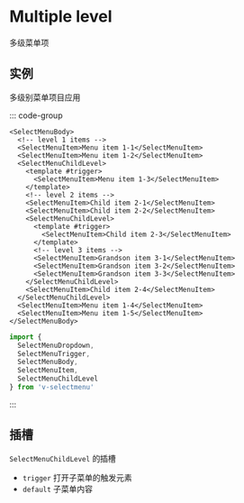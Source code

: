 # Multiple level

多级菜单项

## 实例

<script setup>
import { MenuMultipleLevel } from '@/script/select-menu/multiple-level'
</script>

多级别菜单项目应用

<MenuMultipleLevel />

::: code-group

```vue-html
<SelectMenuBody>
  <!-- level 1 items -->
  <SelectMenuItem>Menu item 1-1</SelectMenuItem>
  <SelectMenuItem>Menu item 1-2</SelectMenuItem>
  <SelectMenuChildLevel>
    <template #trigger>
      <SelectMenuItem>Menu item 1-3</SelectMenuItem>
    </template>
    <!-- level 2 items -->
    <SelectMenuItem>Child item 2-1</SelectMenuItem>
    <SelectMenuItem>Child item 2-2</SelectMenuItem>
    <SelectMenuChildLevel>
      <template #trigger>
        <SelectMenuItem>Child item 2-3</SelectMenuItem>
      </template>
      <!-- level 3 items -->
      <SelectMenuItem>Grandson item 3-1</SelectMenuItem>
      <SelectMenuItem>Grandson item 3-2</SelectMenuItem>
      <SelectMenuItem>Grandson item 3-3</SelectMenuItem>
    </SelectMenuChildLevel>
    <SelectMenuItem>Child item 2-4</SelectMenuItem>
  </SelectMenuChildLevel>
  <SelectMenuItem>Menu item 1-4</SelectMenuItem>
  <SelectMenuItem>Menu item 1-5</SelectMenuItem>
</SelectMenuBody>
```

```ts
import {
  SelectMenuDropdown,
  SelectMenuTrigger,
  SelectMenuBody,
  SelectMenuItem,
  SelectMenuChildLevel
} from 'v-selectmenu'
```

:::

## 插槽

`SelectMenuChildLevel` 的插槽

- `trigger` 打开子菜单的触发元素
- `default` 子菜单内容
